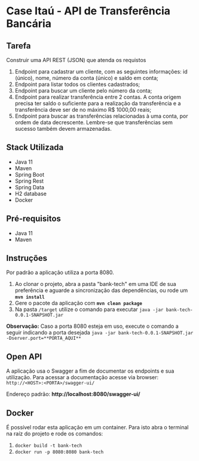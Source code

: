 # Case Itaú - API de Transferência Bancária

## Tarefa
Construir uma API REST (JSON) que atenda os requistos

1. Endpoint para cadastrar um cliente, com as seguintes informações: id (único),
   nome, número da conta (único) e saldo em conta;
2. Endpoint para listar todos os clientes cadastrados;
3. Endpoint para buscar um cliente pelo número da conta;
4. Endpoint para realizar transferência entre 2 contas. A conta origem precisa ter
   saldo o suficiente para a realização da transferência e a transferência deve ser
   de no máximo R$ 1000,00 reais;
5. Endpoint para buscar as transferências relacionadas à uma conta, por ordem
   de data decrescente. Lembre-se que transferências sem sucesso também
   devem armazenadas.

## Stack Utilizada
- Java 11
- Maven
- Spring Boot
- Spring Rest
- Spring Data
- H2 database
- Docker

## Pré-requisitos
- Java 11
- Maven


## Instruções

Por padrão a aplicação utiliza a porta 8080.

1. Ao clonar o projeto, abra a pasta "bank-tech" em uma IDE de sua preferência e aguarde a sincronização das dependências,
ou rode um **`mvn install`**
2. Gere o pacote da aplicação com **`mvn clean package`**
3. Na pasta `/target` utilize o comando para executar `java -jar bank-tech-0.0.1-SNAPSHOT.jar`

**Observação:** Caso a porta 8080 esteja em uso, execute o comando a seguir indicando a porta desejada 
`java -jar bank-tech-0.0.1-SNAPSHOT.jar -Dserver.port=**PORTA_AQUI**`


## Open API
A aplicação usa o Swagger a fim de documentar os endpoints e sua utilização.
Para acessar a documentação acesse via browser: `http://<HOST>:<PORTA>/swagger-ui/`

Endereço padrão: **http://localhost:8080/swagger-ui/**


## Docker
É possível rodar esta aplicação em um container. Para isto abra o terminal na raíz do projeto
e rode os comandos:
1. `docker build -t bank-tech`
2. `docker run -p 8080:8080 bank-tech`
